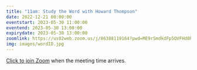 ```yaml
---
title: "11am: Study the Word with Howard Thompson"
date: 2022-12-21 00:00:00
eventstart: 2023-05-30 11:00:00
eventend: 2023-05-30 13:00:00
expirydate: 2023-05-30 13:00:00
zoomlink: https://us02web.zoom.us/j/86388119164?pwd=ME9rSmdkdFp5QVFHd0hIbDZmNXhRQT09
img: images/wordID.jpg
---
```


[Click to join Zoom](https://us02web.zoom.us/j/86388119164?pwd=ME9rSmdkdFp5QVFHd0hIbDZmNXhRQT09) when the meeting time arrives.
